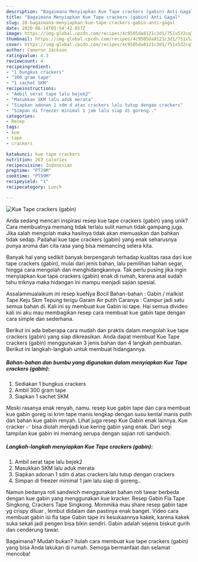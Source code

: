 ```yaml
---
description: "Bagaimana Menyiapkan Kue Tape crackers (gabin) Anti Gagal"
title: "Bagaimana Menyiapkan Kue Tape crackers (gabin) Anti Gagal"
slug: 28-bagaimana-menyiapkan-kue-tape-crackers-gabin-anti-gagal
date: 2020-06-14T05:54:42.857Z
image: https://img-global.cpcdn.com/recipes/4c9505da8121c3d1/751x532cq70/kue-tape-crackers-gabin-foto-resep-utama.jpg
thumbnail: https://img-global.cpcdn.com/recipes/4c9505da8121c3d1/751x532cq70/kue-tape-crackers-gabin-foto-resep-utama.jpg
cover: https://img-global.cpcdn.com/recipes/4c9505da8121c3d1/751x532cq70/kue-tape-crackers-gabin-foto-resep-utama.jpg
author: Cameron Jackson
ratingvalue: 4.3
reviewcount: 4
recipeingredient:
- "1 bungkus crackers"
- "300 gram tape"
- "1 sachet SKM"
recipeinstructions:
- "Ambil serat tape lalu bejek2"
- "Masukkan SKM lalu aduk merata"
- "Siapkan adonan 1 sdm d atas crackers lalu tutup dengan crackers"
- "Simpan di freezer minimal 1 jam lalu siap di goreng.."
categories:
- Resep
tags:
- kue
- tape
- crackers

katakunci: kue tape crackers 
nutrition: 263 calories
recipecuisine: Indonesian
preptime: "PT29M"
cooktime: "PT59M"
recipeyield: "1"
recipecategory: Lunch

---
```



![Kue Tape crackers (gabin)](https://img-global.cpcdn.com/recipes/4c9505da8121c3d1/751x532cq70/kue-tape-crackers-gabin-foto-resep-utama.jpg)

Anda sedang mencari inspirasi resep kue tape crackers (gabin) yang unik? Cara membuatnya memang tidak terlalu sulit namun tidak gampang juga. Jika salah mengolah maka hasilnya tidak akan memuaskan dan bahkan tidak sedap. Padahal kue tape crackers (gabin) yang enak seharusnya punya aroma dan cita rasa yang bisa memancing selera kita.

Banyak hal yang sedikit banyak berpengaruh terhadap kualitas rasa dari kue tape crackers (gabin), mulai dari jenis bahan, lalu pemilihan bahan segar, hingga cara mengolah dan menghidangkannya. Tak perlu pusing jika ingin menyiapkan kue tape crackers (gabin) enak di rumah, karena asal sudah tahu triknya maka hidangan ini mampu menjadi sajian spesial.

Assalammualaikum ini resep kueNya Bocil Bahan-bahan : Gabin / malkist Tape Keju Skm Tepung terigu Garam Air putih Caranya : Campur jadi satu semua bahan di. Kali ini sy membuat kue Gabin isi tape. Hai semua divideo kali ini aku mau membagikan resep cara membuat kue gabin tape dengan cara simple dan sederhana.


Berikut ini ada beberapa cara mudah dan praktis dalam mengolah kue tape crackers (gabin) yang siap dikreasikan. Anda dapat membuat Kue Tape crackers (gabin) menggunakan 3 jenis bahan dan 4 langkah pembuatan. Berikut ini langkah-langkah untuk membuat hidangannya.

<!--inarticleads1-->

##### Bahan-bahan dan bumbu yang digunakan dalam menyiapkan Kue Tape crackers (gabin):

1. Sediakan 1 bungkus crackers
1. Ambil 300 gram tape
1. Siapkan 1 sachet SKM


Meski rasanya enak renyah, namu. resep kue gabin tape dan cara membuat kue gabin goreg isi krim tape manis lengkap dengan susu kental manis putih dan bahan kue gabin renyah. Lihat juga resep Kue Gabin enak lainnya. Kue cracker ✅ bisa diolah menjadi kue kering gabin yang enak. Dari segi tampilan kue gabin ini memang serupa dengan sajian roti sandwich. 

<!--inarticleads2-->

##### Langkah-langkah menyiapkan Kue Tape crackers (gabin):

1. Ambil serat tape lalu bejek2
1. Masukkan SKM lalu aduk merata
1. Siapkan adonan 1 sdm d atas crackers lalu tutup dengan crackers
1. Simpan di freezer minimal 1 jam lalu siap di goreng..


Namun bedanya roti sandwich menggunakan bahan roti tawar berbeda dengan kue gabin yang menggunakan kue kracker. Resep Gabin Fla Tape Singkong, Crackers Tape Singkong. Mommika mau share resep gabin tape yg crispy diluar , lembut didalam dan pastinya enak banget. Video cara membuat gabin isi fla tape Gabin tape ini kesukaannya kakek, karena kakek suka sekali jadi pengen bisa bikin sendiri. Gabin adalah sejenis biskuit gurih dan cenderung tawar. 

Bagaimana? Mudah bukan? Itulah cara membuat kue tape crackers (gabin) yang bisa Anda lakukan di rumah. Semoga bermanfaat dan selamat mencoba!
